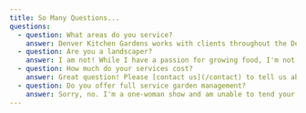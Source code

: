 ```yaml
---
title: So Many Questions...
questions:
  - question: What areas do you service?
    answer: Denver Kitchen Gardens works with clients throughout the Denver-Metro area. Please [contact us](/contact) if you live outside this range to see how we can help.
  - question: Are you a landscaper?
    answer: I am not! While I have a passion for growing food, I'm not your gal for landscape design.
  - question: How much do your services cost?
    answer: Great question! Please [contact us](/contact) to tell us about your project and we will provide an estimate.
  - question: Do you offer full service garden management?
    answer: Sorry, no. I'm a one-woman show and am unable to tend your garden while you are on vacation.
---
```


